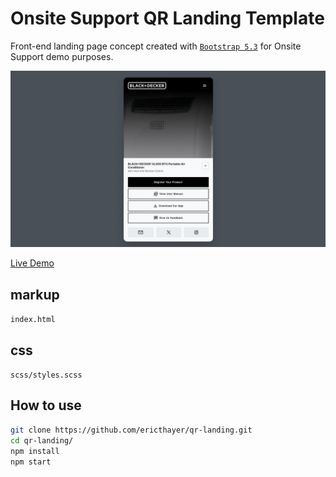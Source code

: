 # Onsite Support QR Landing Template

Front-end landing page concept created with [`Bootstrap 5.3`](https://getbootstrap.com/docs/5.3/getting-started/introduction/) for Onsite Support demo purposes.

[![QR Landing Template](media/qr-landing-demo-04.png)](https://qrlanding.netlify.app/)

[Live Demo](https://qrlanding.netlify.app/)

## markup 

`index.html`

## css 

`scss/styles.scss`


## How to use

```sh
git clone https://github.com/ericthayer/qr-landing.git
cd qr-landing/
npm install
npm start
```
